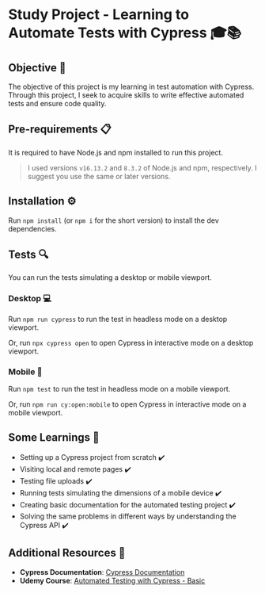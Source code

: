 # Study Project - Learning to Automate Tests with Cypress 🎓📚

## Objective 🎯

The objective of this project is my learning in test automation with Cypress. Through this project, I seek to acquire skills to write effective automated tests and ensure code quality.

## Pre-requirements 📋

It is required to have Node.js and npm installed to run this project.

> I used versions `v16.13.2` and `8.3.2` of Node.js and npm, respectively. I suggest you use the same or later versions.

## Installation ⚙️

Run `npm install` (or `npm i` for the short version) to install the dev dependencies.

## Tests 🔍

You can run the tests simulating a desktop or mobile viewport.

### Desktop 💻

Run `npm run cypress` to run the test in headless mode on a desktop viewport.

Or, run `npx cypress open` to open Cypress in interactive mode on a desktop viewport.

### Mobile 📲

Run `npm test` to run the test in headless mode on a mobile viewport.

Or, run `npm run cy:open:mobile` to open Cypress in interactive mode on a mobile viewport.

## Some Learnings 🌱

- Setting up a Cypress project from scratch ✔️
- Visiting local and remote pages ✔️
- Testing file uploads ✔️
- Running tests simulating the dimensions of a mobile device ✔️
- Creating basic documentation for the automated testing project ✔️
- Solving the same problems in different ways by understanding the Cypress API ✔️

## Additional Resources 🔗

- **Cypress Documentation**: [Cypress Documentation](https://docs.cypress.io/)
- **Udemy Course**: [Automated Testing with Cypress - Basic](https://www.udemy.com/course/testes-automatizados-com-cypress-basico/)
